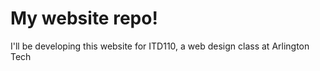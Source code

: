 # My website repo!

I'll be developing this website for 
ITD110, a web design class at Arlington Tech
